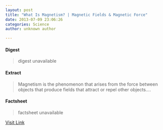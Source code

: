```yaml
---
layout: post
title: "What Is Magnetism? | Magnetic Fields & Magnetic Force"
date: 2013-07-09 23:06:26
categories: Science
author: unknown author

---
```



#### Digest
>digest unavailable

#### Extract
>Magnetism is the phenomenon that arises from the force between objects that produce fields that attract or repel other objects....

#### Factsheet
>factsheet unavailable

[Visit Link](http://www.livescience.com/38059-magnetism.html)


